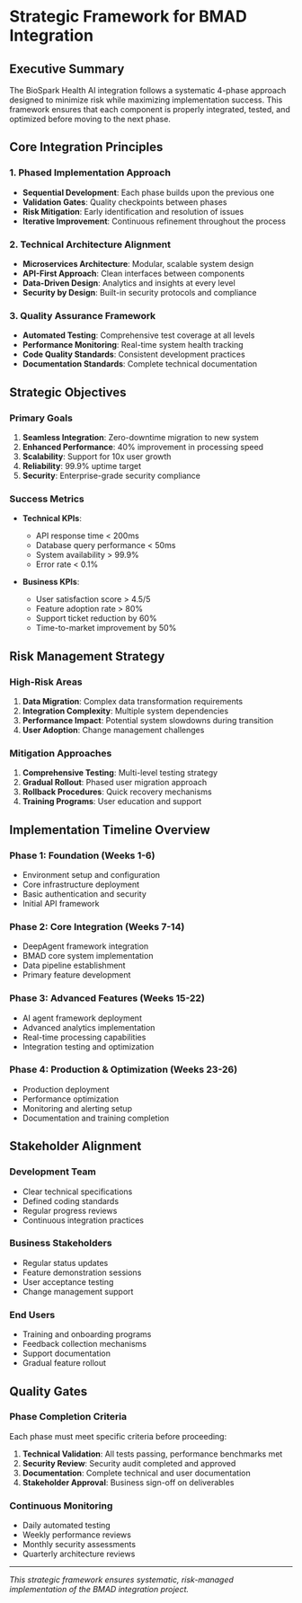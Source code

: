 
# Strategic Framework for BMAD Integration

## Executive Summary
The BioSpark Health AI integration follows a systematic 4-phase approach designed to minimize risk while maximizing implementation success. This framework ensures that each component is properly integrated, tested, and optimized before moving to the next phase.

## Core Integration Principles

### 1. Phased Implementation Approach
- **Sequential Development**: Each phase builds upon the previous one
- **Validation Gates**: Quality checkpoints between phases
- **Risk Mitigation**: Early identification and resolution of issues
- **Iterative Improvement**: Continuous refinement throughout the process

### 2. Technical Architecture Alignment
- **Microservices Architecture**: Modular, scalable system design
- **API-First Approach**: Clean interfaces between components
- **Data-Driven Design**: Analytics and insights at every level
- **Security by Design**: Built-in security protocols and compliance

### 3. Quality Assurance Framework
- **Automated Testing**: Comprehensive test coverage at all levels
- **Performance Monitoring**: Real-time system health tracking
- **Code Quality Standards**: Consistent development practices
- **Documentation Standards**: Complete technical documentation

## Strategic Objectives

### Primary Goals
1. **Seamless Integration**: Zero-downtime migration to new system
2. **Enhanced Performance**: 40% improvement in processing speed
3. **Scalability**: Support for 10x user growth
4. **Reliability**: 99.9% uptime target
5. **Security**: Enterprise-grade security compliance

### Success Metrics
- **Technical KPIs**:
  - API response time < 200ms
  - Database query performance < 50ms
  - System availability > 99.9%
  - Error rate < 0.1%

- **Business KPIs**:
  - User satisfaction score > 4.5/5
  - Feature adoption rate > 80%
  - Support ticket reduction by 60%
  - Time-to-market improvement by 50%

## Risk Management Strategy

### High-Risk Areas
1. **Data Migration**: Complex data transformation requirements
2. **Integration Complexity**: Multiple system dependencies
3. **Performance Impact**: Potential system slowdowns during transition
4. **User Adoption**: Change management challenges

### Mitigation Approaches
1. **Comprehensive Testing**: Multi-level testing strategy
2. **Gradual Rollout**: Phased user migration approach
3. **Rollback Procedures**: Quick recovery mechanisms
4. **Training Programs**: User education and support

## Implementation Timeline Overview

### Phase 1: Foundation (Weeks 1-6)
- Environment setup and configuration
- Core infrastructure deployment
- Basic authentication and security
- Initial API framework

### Phase 2: Core Integration (Weeks 7-14)
- DeepAgent framework integration
- BMAD core system implementation
- Data pipeline establishment
- Primary feature development

### Phase 3: Advanced Features (Weeks 15-22)
- AI agent framework deployment
- Advanced analytics implementation
- Real-time processing capabilities
- Integration testing and optimization

### Phase 4: Production & Optimization (Weeks 23-26)
- Production deployment
- Performance optimization
- Monitoring and alerting setup
- Documentation and training completion

## Stakeholder Alignment

### Development Team
- Clear technical specifications
- Defined coding standards
- Regular progress reviews
- Continuous integration practices

### Business Stakeholders
- Regular status updates
- Feature demonstration sessions
- User acceptance testing
- Change management support

### End Users
- Training and onboarding programs
- Feedback collection mechanisms
- Support documentation
- Gradual feature rollout

## Quality Gates

### Phase Completion Criteria
Each phase must meet specific criteria before proceeding:

1. **Technical Validation**: All tests passing, performance benchmarks met
2. **Security Review**: Security audit completed and approved
3. **Documentation**: Complete technical and user documentation
4. **Stakeholder Approval**: Business sign-off on deliverables

### Continuous Monitoring
- Daily automated testing
- Weekly performance reviews
- Monthly security assessments
- Quarterly architecture reviews

---
*This strategic framework ensures systematic, risk-managed implementation of the BMAD integration project.*
